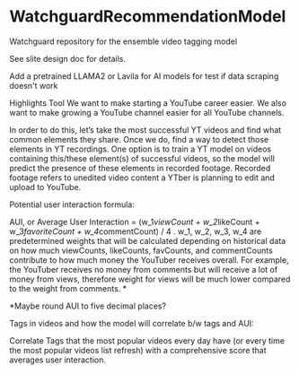 # WatchguardRecommendationModel
Watchguard repository for the ensemble video tagging model

See slite design doc for details.
 
Add a pretrained LLAMA2 or Lavila for AI models for test if data scraping doesn't work









Highlights Tool 
We want to make starting a YouTube career easier. We also want to make growing a YouTube channel easier for all YouTube channels. 

In order to do this, let’s take the most successful YT videos and find what common elements they share. Once we do, find a way to detect those elements in YT recordings. One option is to train a YT model on videos containing this/these element(s) of successful videos, so the model will predict the presence of these elements in recorded footage. Recorded footage refers to unedited video content a YTber is planning to edit and upload to YouTube. 




Potential user interaction formula:

AUI, or Average User Interaction = (w_1*viewCount + w_2*likeCount + w_3*favoriteCount + w_4*commentCount) / 4 . w_1, w_2, w_3, w_4 are predetermined weights that will be calculated depending on historical data on how much viewCounts, likeCounts, favCounts, and commentCounts contribute to how much money the YouTuber receives overall.  For example, the YouTuber receives no money from comments but will receive a lot of money from views, therefore weight for views will be much lower compared to the weight from comments. *

*Maybe round AUI to five decimal places?


Tags in videos and how the model will correlate b/w tags and AUI:




Correlate Tags that the most popular videos every day have (or every time the most popular videos list refresh) with a comprehensive score that averages user interaction. 